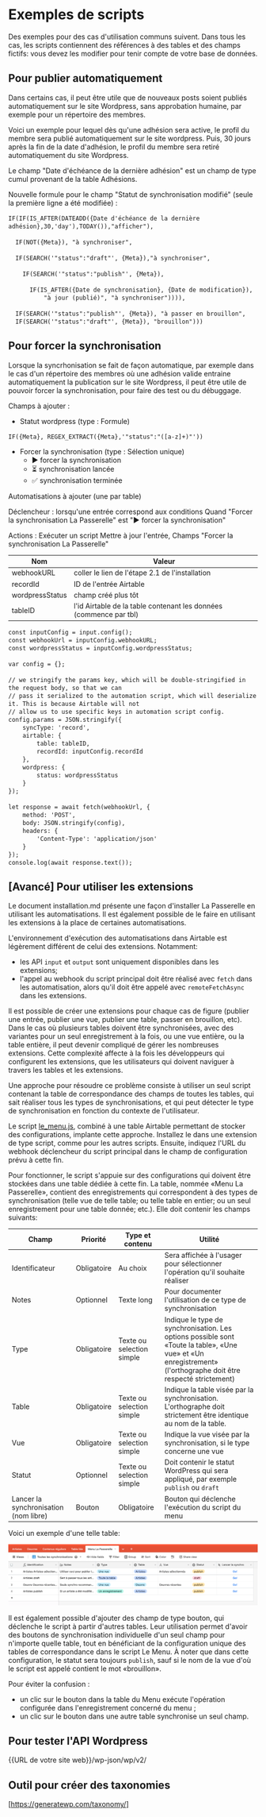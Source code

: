 # Exemples de scripts

Des exemples pour des cas d'utilisation communs suivent. Dans tous les cas, les scripts contiennent des références à des tables et des champs fictifs: vous devez les modifier pour tenir compte de votre base de données.

## Pour publier automatiquement

Dans certains cas, il peut être utile que de nouveaux posts soient publiés automatiquement sur le site Wordpress, sans approbation humaine, par exemple pour un répertoire des membres.

Voici un exemple pour lequel dès qu'une adhésion sera active, le profil du membre sera publié automatiquement sur le site wordpress. Puis, 30 jours après la fin de la date d'adhésion, le profil du membre sera retiré automatiquement du site Wordpress.

Le champ "Date d'échéance de la dernière adhésion" est un champ de type cumul provenant de la table Adhésions.

Nouvelle formule pour le champ "Statut de synchronisation modifié" (seule la première ligne a été modifiée) :

````
IF(IF(IS_AFTER(DATEADD({Date d'échéance de la dernière adhésion},30,'day'),TODAY()),"afficher"),

  IF(NOT({Meta}), "à synchroniser",

  IF(SEARCH('"status":"draft"', {Meta}),"à synchroniser",

    IF(SEARCH('"status":"publish"', {Meta}), 

      IF(IS_AFTER({Date de synchronisation}, {Date de modification}),
          "à jour (publié)", "à synchroniser")))),

  IF(SEARCH('"status":"publish"', {Meta}), "à passer en brouillon",
  IF(SEARCH('"status":"draft"', {Meta}), "brouillon")))
````



## Pour forcer la synchronisation

Lorsque la syncrhonisation se fait de façon automatique, par exemple dans le cas d'un répertoire des membres où une adhésion valide entraine automatiquement la publication sur le site Wordpress, il peut être utile de pouvoir forcer la synchronisation, pour faire des test ou du débuggage.

Champs à ajouter :
- Statut wordpress (type : Formule)
````
IF({Meta}, REGEX_EXTRACT({Meta},'"status":"([a-z]+)"'))
````
  
- Forcer la synchronisation (type : Sélection unique)
  - ▶️ forcer la synchronisation
  - ⏳ synchronisation lancée
  - ✅ synchronisation terminée

Automatisations à ajouter (une par table)

Déclencheur : lorsqu'une entrée correspond aux conditions
Quand "Forcer la synchronisation La Passerelle" est "▶️ forcer la synchronisation"

Actions :
Exécuter un script
Mettre à jour l'entrée, Champs "Forcer la synchronisation La Passerelle"

|Nom|Valeur|
|----|-----|
|webhookURL|coller le lien de l'étape 2.1 de l'installation|
|recordId|ID de l'entrée Airtable|
|wordpressStatus|champ créé plus tôt|
|tableID|l'id Airtable de la table contenant les données (commence par tbl)|

````
const inputConfig = input.config();
const webhookUrl = inputConfig.webhookURL;
const wordpressStatus = inputConfig.wordpressStatus;

var config = {};

// we stringify the params key, which will be double-stringified in the request body, so that we can
// pass it serialized to the automation script, which will deserialize it. This is because Airtable will not
// allow us to use specific keys in automation script config.
config.params = JSON.stringify({
    syncType: 'record',
    airtable: {
        table: tableID,
        recordId: inputConfig.recordId
    },
    wordpress: {
        status: wordpressStatus
    }
});

let response = await fetch(webhookUrl, {
    method: 'POST',
    body: JSON.stringify(config),
    headers: {
        'Content-Type': 'application/json'
    }
});
console.log(await response.text());
````


## [Avancé] Pour utiliser les extensions

Le document installation.md présente une façon d'installer La Passerelle en utilisant les automatisations. Il est également possible de le faire en utilisant les extensions à la place de certaines automatisations.

L'environnement d'exécution des automatisations dans Airtable est légèrement différent de celui des extensions. Notamment:

* les API `input` et `output` sont uniquement disponibles dans les extensions;
* l'appel au webhook du script principal doit être réalisé avec `fetch` dans les automatisation, alors qu'il doit être appelé avec `remoteFetchAsync` dans les extensions.

Il est possible de créer une extensions pour chaque cas de figure (publier une entrée, publier une vue, publier une table, passer en brouillon, etc). Dans le cas où plusieurs tables doivent être synchronisées, avec des variantes pour un seul enregistrement à la fois, ou une vue entière, ou la table entière, il peut devenir compliqué de gérer les nombreuses extensions. Cette complexité affecte à la fois les développeurs qui configurent les extensions, que les utilisateurs qui doivent naviguer à travers les tables et les extensions.

Une approche pour résoudre ce problème consiste à utiliser un seul script contenant la table de correspondance des champs de toutes les tables, qui sait réaliser tous les types de synchronisations, et qui peut détecter le type de synchronisation en fonction du contexte de l'utilisateur.

Le script [le_menu.js](../scripts/le_menu.js), combiné à une table Airtable permettant de stocker des configurations, implante cette approche. Installez le dans une extension de type script, comme pour les autres scripts. Ensuite, indiquez l'URL du webhook déclencheur du script principal dans le champ de configuration prévu à cette fin.

Pour fonctionner, le script s'appuie sur des configurations qui doivent être stockées dans une table dédiée à cette fin. La table, nommée «Menu La Passerelle», contient des enregistrements qui correspondent à des types de synchronisation (telle vue de telle table; ou telle table en entier; ou un seul enregistrement pour une table donnée; etc.). Elle doit contenir les champs suivants:

|Champ|Priorité|Type et contenu|Utilité|
|---|---|---|---|
|Identificateur|Obligatoire|Au choix|Sera affichée à l'usager pour sélectionner l'opération qu'il souhaite réaliser|
|Notes|Optionnel|Texte long|Pour documenter l'utilisation de ce type de synchronisation|
|Type|Obligatoire|Texte ou selection simple|Indique le type de synchronisation. Les options possible sont «Toute la table», «Une vue» et «Un enregistrement» (l'orthographe doit être respecté strictement)|
|Table|Obligatoire|Texte ou selection simple|Indique la table visée par la synchronisation. L'orthographe doit strictement être identique au nom de la table.|
|Vue|Obligatoire|Texte ou selection simple|Indique la vue visée par la synchronisation, si le type concerne une vue|
|Statut|Optionnel|Texte ou selection simple|Doit contenir le statut WordPress qui sera appliqué, par exemple `publish` ou `draft`|
|Lancer la synchronisation (nom libre)|Bouton|Obligatoire|Bouton qui déclenche l'exécution du script du menu|

Voici un exemple d'une telle table:

![Exemple de table pour Le Menu](../images/le_menu.png)

Il est également possible d'ajouter des champ de type bouton, qui déclenche le script à partir d'autres tables. Leur utilisation permet d'avoir des boutons de synchronisation individuelle d'un seul champ pour n'importe quelle table, tout en bénéficiant de la configuration unique des tables de correspondance dans le script Le Menu. À noter que dans cette configuration, le statut sera toujours `publish`, sauf si le nom de la vue d'où le script est appelé contient le mot «brouillon».

Pour éviter la confusion :

* un clic sur le bouton dans la table du Menu exécute l'opération configurée dans l'enregistrement concerné du menu ;
* un clic sur le bouton dans une autre table synchronise un seul champ.


## Pour tester l'API Wordpress

{{URL de votre site web}}/wp-json/wp/v2/

## Outil pour créer des taxonomies

[https://generatewp.com/taxonomy/]
